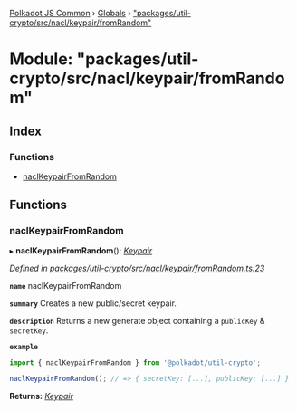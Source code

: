 [Polkadot JS Common](../README.md) › [Globals](../globals.md) › ["packages/util-crypto/src/nacl/keypair/fromRandom"](_packages_util_crypto_src_nacl_keypair_fromrandom_.md)

# Module: "packages/util-crypto/src/nacl/keypair/fromRandom"

## Index

### Functions

* [naclKeypairFromRandom](_packages_util_crypto_src_nacl_keypair_fromrandom_.md#naclkeypairfromrandom)

## Functions

###  naclKeypairFromRandom

▸ **naclKeypairFromRandom**(): *[Keypair](../interfaces/_packages_util_crypto_src_types_.keypair.md)*

*Defined in [packages/util-crypto/src/nacl/keypair/fromRandom.ts:23](https://github.com/polkadot-js/common/blob/72281008/packages/util-crypto/src/nacl/keypair/fromRandom.ts#L23)*

**`name`** naclKeypairFromRandom

**`summary`** Creates a new public/secret keypair.

**`description`** 
Returns a new generate object containing a `publicKey` & `secretKey`.

**`example`** 
<BR>

```javascript
import { naclKeypairFromRandom } from '@polkadot/util-crypto';

naclKeypairFromRandom(); // => { secretKey: [...], publicKey: [...] }
```

**Returns:** *[Keypair](../interfaces/_packages_util_crypto_src_types_.keypair.md)*
